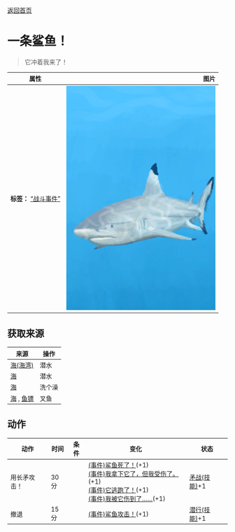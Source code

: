 [返回首页](index.md)  
# 一条鲨鱼！  
> 它冲着我来了！  
  
  属性  |   图片   
 ----  |  ----:   
 **标签：**	[“战斗事件”](tag_FightEvent.md)  |  ![](Sprite/SharkEvent.png)   
  
## 获取来源  
来源  |  操作  
----  |  ----  
[海(海湾)](Sea_Bay.md)  |  潜水  
[海](Sea_Raft.md)  |  潜水  
[海](Sea_Raft.md)  |  洗个澡  
[海](Sea_Raft.md) , [鱼镖](HarpoonBone.md)  |  叉鱼  
## 动作  
动作  |  时间  |  条件  |  变化  |  状态  
----  |  ----  |  ----  |  ----  |  ----  
用长矛攻击！  |  30分  |    |  [(事件)鲨鱼死了！](Event_SharkFightSuccess.md)(+1)<br>[(事件)我拿下它了，但我受伤了。](Event_SharkFightMixedSuccess.md)(+1)<br>[(事件)它逃跑了！](Event_SharkFightFailure.md)(+1)<br>[(事件)我被它伤到了……](Event_SharkFightBadFailure.md)(+1)  |  [矛战(技能)](Skill_SpearFighting.md)+1  
撤退  |  15分  |    |  [(事件)鲨鱼攻击！](Event_SharkFightFailedRetreat.md)(+1)  |  [潜行(技能)](Skill_Stealth.md)+1  
